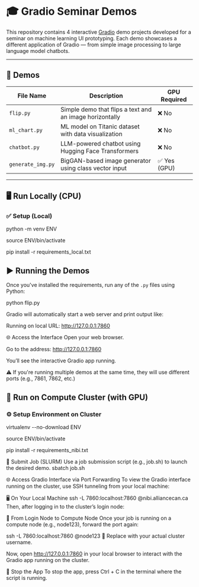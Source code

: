 # 🎓 Gradio Seminar Demos

This repository contains 4 interactive [Gradio](https://gradio.app/) demo projects developed for a seminar on machine learning UI prototyping. Each demo showcases a different application of Gradio — from simple image processing to large language model chatbots.

---

## 📁 Demos

| File Name         | Description                                               | GPU Required |
|------------------|-----------------------------------------------------------|-------------- |
| `flip.py`        | Simple demo that flips a text and an image horizontally   | ❌ No         |
| `ml_chart.py`    | ML model on Titanic dataset with data visualization       | ❌ No         |
| `chatbot.py`     | LLM-powered chatbot using Hugging Face Transformers       | ❌ No         |
| `generate_img.py`| BigGAN-based image generator using class vector input     | ✅ Yes (GPU)  |

---

## 🖥️ Run Locally (CPU)

### ✅ Setup (Local)

python -m venv ENV

source ENV/bin/activate

pip install -r requirements_local.txt



## ▶️ Running the Demos

Once you've installed the requirements, run any of the `.py` files using Python:

python flip.py

Gradio will automatically start a web server and print output like:

Running on local URL:  http://127.0.0.1:7860

🌐 Access the Interface
Open your web browser.

Go to the address: http://127.0.0.1:7860

You’ll see the interactive Gradio app running.

⚠️ If you're running multiple demos at the same time, they will use different ports (e.g., 7861, 7862, etc.)

## 🚀 Run on Compute Cluster (with GPU)

### ⚙️ Setup Environment on Cluster


virtualenv --no-download ENV

source ENV/bin/activate

pip install -r requirements_nibi.txt

📝 Submit Job (SLURM)
Use a job submission script (e.g., job.sh) to launch the desired demo.
sbatch job.sh

🌐 Access Gradio Interface via Port Forwarding
To view the Gradio interface running on the cluster, use SSH tunneling from your local machine:

🖥️ On Your Local Machine
ssh -L 7860:localhost:7860 <username>@nibi.alliancecan.ca
Then, after logging in to the cluster’s login node:

🔄 From Login Node to Compute Node
Once your job is running on a compute node (e.g., node123), forward the port again:

ssh -L 7860:localhost:7860 <username>@node123
🔁 Replace <username> with your actual cluster username.

Now, open http://127.0.0.1:7860 in your local browser to interact with the Gradio app running on the cluster.

🛑 Stop the App
To stop the app, press Ctrl + C in the terminal where the script is running.

